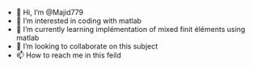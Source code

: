 - 👋 Hi, I’m @Majid779
- 👀 I’m interested in coding with matlab
- 🌱 I’m currently learning implémentation of mixed finit éléments using matlab
- 💞️ I’m looking to collaborate on this subject
- 📫 How to reach me in this feild
